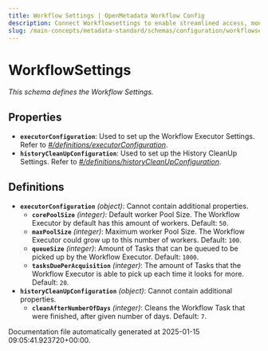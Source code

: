 ```yaml
---
title: Workflow Settings | OpenMetadata Workflow Config
description: Connect Workflowsettings to enable streamlined access, monitoring, or search of enterprise data using secure and scalable integrations.
slug: /main-concepts/metadata-standard/schemas/configuration/workflowsettings
---
```


# WorkflowSettings

*This schema defines the Workflow Settings.*

## Properties

- **`executorConfiguration`**: Used to set up the Workflow Executor Settings. Refer to *[#/definitions/executorConfiguration](#definitions/executorConfiguration)*.
- **`historyCleanUpConfiguration`**: Used to set up the History CleanUp Settings. Refer to *[#/definitions/historyCleanUpConfiguration](#definitions/historyCleanUpConfiguration)*.
## Definitions

- **`executorConfiguration`** *(object)*: Cannot contain additional properties.
  - **`corePoolSize`** *(integer)*: Default worker Pool Size. The Workflow Executor by default has this amount of workers. Default: `50`.
  - **`maxPoolSize`** *(integer)*: Maximum worker Pool Size. The Workflow Executor could grow up to this number of workers. Default: `100`.
  - **`queueSize`** *(integer)*: Amount of Tasks that can be queued to be picked up by the Workflow Executor. Default: `1000`.
  - **`tasksDuePerAcquisition`** *(integer)*: The amount of Tasks that the Workflow Executor is able to pick up each time it looks for more. Default: `20`.
- **`historyCleanUpConfiguration`** *(object)*: Cannot contain additional properties.
  - **`cleanAfterNumberOfDays`** *(integer)*: Cleans the Workflow Task that were finished, after given number of days. Default: `7`.


Documentation file automatically generated at 2025-01-15 09:05:41.923720+00:00.
